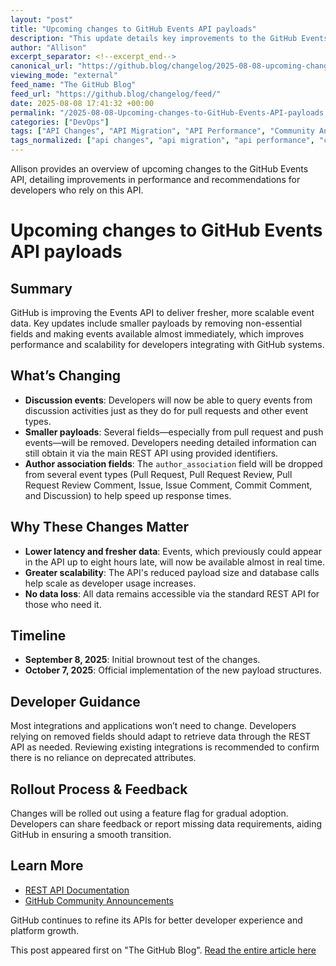 ```yaml
---
layout: "post"
title: "Upcoming changes to GitHub Events API payloads"
description: "This update details key improvements to the GitHub Events API, including reduced payload sizes, faster event availability, and removal of certain fields for performance gains. The article outlines changes to event types, implications for integrators, rollout timelines, and guidance for developers relying on the affected fields."
author: "Allison"
excerpt_separator: <!--excerpt_end-->
canonical_url: "https://github.blog/changelog/2025-08-08-upcoming-changes-to-github-events-api-payloads"
viewing_mode: "external"
feed_name: "The GitHub Blog"
feed_url: "https://github.blog/changelog/feed/"
date: 2025-08-08 17:41:32 +00:00
permalink: "/2025-08-08-Upcoming-changes-to-GitHub-Events-API-payloads.html"
categories: ["DevOps"]
tags: ["API Changes", "API Migration", "API Performance", "Community Announcements", "Developer Integrations", "DevOps", "Event Delivery", "Feature Rollout", "GitHub", "GitHub Events API", "News", "Payload Optimization", "Pull Request Events", "Push Events", "REST API", "Scalability", "Webhooks"]
tags_normalized: ["api changes", "api migration", "api performance", "community announcements", "developer integrations", "devops", "event delivery", "feature rollout", "github", "github events api", "news", "payload optimization", "pull request events", "push events", "rest api", "scalability", "webhooks"]
---
```


Allison provides an overview of upcoming changes to the GitHub Events API, detailing improvements in performance and recommendations for developers who rely on this API.<!--excerpt_end-->

# Upcoming changes to GitHub Events API payloads

## Summary

GitHub is improving the Events API to deliver fresher, more scalable event data. Key updates include smaller payloads by removing non-essential fields and making events available almost immediately, which improves performance and scalability for developers integrating with GitHub systems.

## What’s Changing

- **Discussion events**: Developers will now be able to query events from discussion activities just as they do for pull requests and other event types.
- **Smaller payloads**: Several fields—especially from pull request and push events—will be removed. Developers needing detailed information can still obtain it via the main REST API using provided identifiers.
- **Author association fields**: The `author_association` field will be dropped from several event types (Pull Request, Pull Request Review, Pull Request Review Comment, Issue, Issue Comment, Commit Comment, and Discussion) to help speed up response times.

## Why These Changes Matter

- **Lower latency and fresher data**: Events, which previously could appear in the API up to eight hours late, will now be available almost in real time.
- **Greater scalability**: The API's reduced payload size and database calls help scale as developer usage increases.
- **No data loss**: All data remains accessible via the standard REST API for those who need it.

## Timeline

- **September 8, 2025**: Initial brownout test of the changes.
- **October 7, 2025**: Official implementation of the new payload structures.

## Developer Guidance

Most integrations and applications won’t need to change. Developers relying on removed fields should adapt to retrieve data through the REST API as needed. Reviewing existing integrations is recommended to confirm there is no reliance on deprecated attributes.

## Rollout Process & Feedback

Changes will be rolled out using a feature flag for gradual adoption. Developers can share feedback or report missing data requirements, aiding GitHub in ensuring a smooth transition.

## Learn More

- [REST API Documentation](https://docs.github.com/rest/pulls/pulls?apiVersion=2022-11-28)
- [GitHub Community Announcements](https://github.com/orgs/community/discussions/categories/announcements)

GitHub continues to refine its APIs for better developer experience and platform growth.

This post appeared first on "The GitHub Blog". [Read the entire article here](https://github.blog/changelog/2025-08-08-upcoming-changes-to-github-events-api-payloads)

